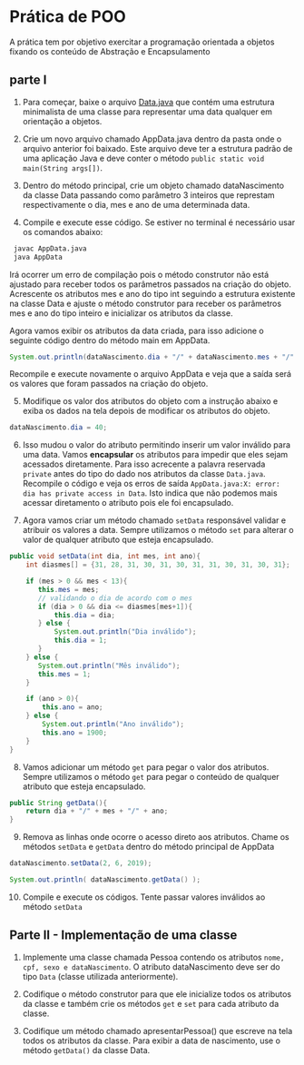 # Prática de POO
A prática tem por objetivo exercitar a programação orientada a objetos fixando os conteúdo de Abstração e Encapsulamento

## parte I
1. Para começar, baixe o arquivo [Data.java](http://gpu.rocks/playground) que contém uma estrutura minimalista de uma classe para representar uma data qualquer em orientação a objetos.

2. Crie um novo arquivo chamado AppData.java dentro da pasta onde o arquivo anterior foi baixado. Este arquivo deve ter a estrutura padrão de uma aplicação Java e deve conter o método `public static void main(String args[])`.

3. Dentro do método principal, crie um objeto chamado dataNascimento da classe Data passando como parâmetro 3 inteiros que represtam respectivamente o dia, mes e ano de uma determinada data.

4. Compile e execute esse código. Se estiver no terminal é necessário usar os comandos abaixo:

```bash
 javac AppData.java
 java AppData
```

Irá ocorrer um erro de compilação pois o método construtor não está ajustado para receber todos os parâmetros passados na criação do objeto. Acrescente os atributos mes e ano do tipo int seguindo a estrutura existente na classe Data e ajuste o método construtor para receber os parâmetros mes e ano do tipo inteiro e inicializar os atributos da classe.


Agora vamos exibir os atributos da data criada, para isso adicione o seguinte código dentro do método main em AppData.
```java
System.out.println(dataNascimento.dia + "/" + dataNascimento.mes + "/" + dataNascimento.ano);
```

Recompile e execute novamente o arquivo AppData e veja que a saída será os valores que foram passados na criação do objeto. 

5. Modifique os valor dos atributos do objeto com a instrução abaixo e exiba os dados na tela depois de modificar os atributos do objeto.
```java
dataNascimento.dia = 40;
```
6. Isso mudou o valor do atributo permitindo inserir um valor inválido para uma data. Vamos **encapsular** os atributos para impedir que eles sejam acessados diretamente. Para isso acrecente a palavra reservada `private` antes do tipo do dado nos atributos da classe `Data.java`. Recompile o código e veja os erros de saída `AppData.java:X: error: dia has private access in Data`. Isto indica que não podemos mais acessar diretamento o atributo pois ele foi encapsulado.

7. Agora vamos criar um método chamado `setData` responsável validar e  atribuir os valores a data. Sempre utilizamos o método `set` para alterar o valor de qualquer atributo que esteja encapsulado.
```java
public void setData(int dia, int mes, int ano){
    int diasmes[] = {31, 28, 31, 30, 31, 30, 31, 31, 30, 31, 30, 31};

    if (mes > 0 && mes < 13){
       this.mes = mes;
       // validando o dia de acordo com o mes
       if (dia > 0 && dia <= diasmes[mes+1]){
           this.dia = dia;
       } else {
           System.out.println("Dia inválido");
           this.dia = 1;
       } 
    } else {
       System.out.println("Mês inválido");
       this.mes = 1;
    }

    if (ano > 0){
        this.ano = ano;
    } else {
        System.out.println("Ano inválido");
        this.ano = 1900;
    }
}
```

8. Vamos adicionar um método `get` para pegar o valor dos atributos. Sempre utilizamos o método `get` para pegar o conteúdo de qualquer atributo que esteja encapsulado.
```java
public String getData(){
	return dia + "/" + mes + "/" + ano;
}
```

9. Remova as linhas onde ocorre o acesso direto aos atributos. Chame os métodos `setData` e `getData` dentro do método principal de AppData
```java
dataNascimento.setData(2, 6, 2019);

System.out.println( dataNascimento.getData() );

```

10. Compile e execute os códigos. Tente passar valores inválidos ao método `setData`


## Parte II - Implementação de uma classe
1. Implemente uma classe chamada Pessoa contendo os atributos `nome, cpf, sexo e dataNascimento`. O atributo dataNascimento deve ser do tipo `Data` (classe utilizada anteriormente).

2. Codifique o método construtor para que ele inicialize todos os atributos da classe e também crie os métodos `get` e `set` para cada atributo da classe. 

3. Codifique um método chamado apresentarPessoa() que escreve na tela todos os atributos da classe. Para exibir a data de nascimento, use o método `getData()` da classe Data.
 
